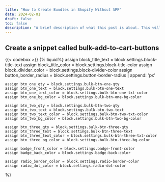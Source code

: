 ```yaml
---
title: "How to Create Bundles in Shopify Without APP"
date: 2024-02-01
draft: false
toc: false
description: "A brief description of what this post is about. This will appear in the list view."
---
```


## Create a snippet called bulk-add-to-cart-buttons

{{< codebox >}}
{% liquid%}
assign block_title_text = block.settings.block-title-text
assign block_title_color = block.settings.block-title-color
assign block_divider_color = block.settings.block-divider-color
assign button_border_radius = block.settings.button-border-radius | append: 'px'

    assign btn_one_qty = block.settings.bulk-btn-one-qty
    assign btn_one_text = block.settings.bulk-btn-one-text
    assign btn_one_text_color = block.settings.bulk-btn-one-txt-color
    assign btn_one_bg_color = block.settings.bulk-btn-one-bg-color

    assign btn_two_qty = block.settings.bulk-btn-two-qty
    assign btn_two_text = block.settings.bulk-btn-two-text
    assign btn_two_text_color = block.settings.bulk-btn-two-txt-color
    assign btn_two_bg_color = block.settings.bulk-btn-two-bg-color

    assign btn_three_qty = block.settings.bulk-btn-three-qty
    assign btn_three_text = block.settings.bulk-btn-three-text
    assign btn_three_text_color = block.settings.bulk-btn-three-txt-color
    assign btn_three_bg_color = block.settings.bulk-btn-three-bg-color

    assign badge_front_color = block.settings.badge-front-color
    assign badge_back_color = block.settings.badge-back-color

    assign radio_border_color = block.settings.radio-border-color
    assign radio_dot_color = block.settings.radio-dot-color

%}

<template id = "main-content">
    <style>
        .bulk_btn {
            width: 100%;
            background-color: var(--button-background-color, #FFFFFF) !important;
            border: 1px solid var(--button-border-color, #D89693);
            margin-bottom: 16px;
            font-family: 'Poppins', sans-serif;
            font-size: 1rem;
            padding: 8px 24px;
            cursor: pointer;
            border-radius: 24px;
            display: flex;
            justify-content: space-between;
            align-items: center;
            transition: all 0.3s ease;
            max-width: 857px;
            position: relative;
            overflow: visible;
        }

        .bulk_btn:hover {
            background-color: var(--button-hover-color, #f5f5f5) !important;
            border-color: var(--button-border-hover-color, #c78683);
        }

        .option-left {
            display: flex;
            align-items: center;
            gap: 16px;
        }

        .radio-circle {
            width: 24px;
            height: 24px;
            border: 2px solid var(--radio-border-color, #000);
            border-radius: 50%;
            position: relative;
        }

        .radio-circle::after {
            content: '';
            position: absolute;
            top: 50%;
            left: 50%;
            transform: translate(-50%, -50%);
            width: 12px;
            height: 12px;
            background-color: var(--radio-dot-color, #000);
            border-radius: 50%;
            opacity: 0;
            transition: opacity 0.2s ease;
        }

        /* Show inner circle on hover AND when selected */
        .bulk_btn:hover .radio-circle::after,
        .bulk_btn.selected .radio-circle::after {
            opacity: 1;
        }

        .option-info {
            display: flex;
            flex-direction: column;
            text-align: left;
        }

        .option-title {
            font-size: 19px;
            font-weight: 700;
            letter-spacing: -0.4px;
        }

        .option-save {
            font-size: 14px;
        }

        .option-price {
            text-align: right;
        }

        .price-new {
            font-size: 20px;
        }

        .price-old {
            font-size: 14px;
            text-decoration: line-through;
        }

        .error--hidden {
            display: none !important;
        }

        .popular-badge {
            position: absolute;
            right: -40px;
            top: -33px;
            transform: rotate(2.8deg);
            z-index: 2;
        }

        .badge-container {
            width: 108px;
            height: 50px;
            position: relative;
        }

        .badge-ellipse {
            position: absolute;
            width: 108px;
            height: 47px;
            border-radius: 50%;
        }

        .badge-ellipse-back {
            background: var(--badge-back-color, #A86A69);
            top: 3px;
        }

        .badge-ellipse-front {
            background: var(--badge-front-color, #F09896);
            top: 0;
        }

        .badge-text {
            position: relative;
            z-index: 2;
            color: #fff;
            text-align: center;
            padding-top: 4px;
        }

        .badge-most {
            font-size: 12px;
            font-weight: 700;
        }

        .badge-popular {
            font-size: 16px;
            font-weight: 700;
        }
    </style>
    <div style = "display: inline-flex; justify-content: center; align-items: center;" class="bulk-add__error-message-wrapper error--hidden" role="alert">
    <svg
        style = "margin-right: 5px"
        aria-hidden="true"
        focusable="false"
        class="icon icon-error"
        viewBox="0 0 13 13"
        height = "11"
        width = "11"
    >
        <circle cx="6.5" cy="6.50049" r="5.5" stroke="white" stroke-width="2"/>
        <circle cx="6.5" cy="6.5" r="5.5" fill="#EB001B" stroke="#EB001B" stroke-width="0.7"/>
        <path d="M5.87413 3.52832L5.97439 7.57216H7.02713L7.12739 3.52832H5.87413ZM6.50076 9.66091C6.88091 9.66091 7.18169 9.37267 7.18169 9.00504C7.18169 8.63742 6.88091 8.34917 6.50076 8.34917C6.12061 8.34917 5.81982 8.63742 5.81982 9.00504C5.81982 9.37267 6.12061 9.66091 6.50076 9.66091Z" fill="white"/>
        <path d="M5.87413 3.17832H5.51535L5.52424 3.537L5.6245 7.58083L5.63296 7.92216H5.97439H7.02713H7.36856L7.37702 7.58083L7.47728 3.537L7.48617 3.17832H7.12739H5.87413ZM6.50076 10.0109C7.06121 10.0109 7.5317 9.57872 7.5317 9.00504C7.5317 8.43137 7.06121 7.99918 6.50076 7.99918C5.94031 7.99918 5.46982 8.43137 5.46982 9.00504C5.46982 9.57872 5.94031 10.0109 6.50076 10.0109Z" fill="white" stroke="#EB001B" stroke-width="0.7">
    </svg>
    <span style = "font-size: 12px;" class="bulk-add__error-message">You can't add more of this product to the cart</span>
    </div>
    <button class="bulk_btn button">
        <div class="popular-badge">
            <div class="badge-container">
                <div class="badge-ellipse badge-ellipse-back"></div>
                <div class="badge-ellipse badge-ellipse-front"></div>
                <div class="badge-text">
                    <div class="badge-most">Most</div>
                    <div class="badge-popular">Popular</div>
                </div>
            </div>
        </div>
        <div class="option-left">
            <div class="radio-circle"></div>
            <div class="option-info">
                <div class="option-title"><slot name="btn_text"></slot></div>
                <div class="option-save">You Save 40%</div>
            </div>
        </div>
        <div class="option-price">
            <div class="price-new">$62.44</div>
            <div class="price-old">$105.00</div>
        </div>
    </button>

</template>

<script>

//Store current inventory from liquid inside of Javascript Object
const inventoryObj = {}
{% for v in product.variants %}
    inventoryObj[{{ v.id }}] = {{ v.inventory_quantity }}
{% endfor %}

class BulkAddToCart extends HTMLElement {
  constructor() {
    super();

    //Set up the Shadow DOM in the Web Component
    const shadow = this.attachShadow({ mode: 'closed' })
    this.shadowDom = shadow

    const template = document.getElementById('main-content').content.cloneNode(true)
    shadow.append( template );
  }

  static get observedAttributes() { 
    return [
        'product-id', 
        'quantity-to-add', 
        'show-badge',
        'button-background-color',
        'button-border-color',
        'button-hover-color',
        'button-border-hover-color',
        'radio-border-color',
        'radio-dot-color',
        'badge-front-color',
        'badge-back-color'
    ]; 
  }

  bulkAddToCart(variantId, quantity){
    const requestUrl = window.Shopify.routes.root + 'cart/add.js'
    const cart = document.querySelector('cart-notification') || document.querySelector('cart-drawer');
    const productData = {
        items: [
            {
                'id': variantId,
                'quantity': quantity
            }
        ],
        sections: cart.getSectionsToRender().map((section) => section.id),
        sections_url: window.location.pathname
    }


    fetch(requestUrl, {
        method: 'POST',
        headers: {
            "content-type": "application/json"
        },
        body: JSON.stringify(productData)
    })
      .then((response) => response.json())
      .then(data => {
        //Store HTML from Section Rendering API into variables

        const sections = data.sections

        //New HTML to update Current DOM with
        const cartIconBubble = new DOMParser().parseFromString(sections["cart-icon-bubble"], 'text/html')
        const cartNotificationButton = new DOMParser().parseFromString(sections["cart-notification-button"],'text/html')
        const cartNotificationProduct = new DOMParser().parseFromString(sections["cart-notification-product"],'text/html')

        console.log("Cart Notification Product Before",cartNotificationProduct)

        //Update Oringinal DOM
        document.querySelector("#cart-icon-bubble").innerHTML = cartIconBubble.querySelector("#shopify-section-cart-icon-bubble").innerHTML

        document.querySelector("#cart-notification-button").innerHTML = cartNotificationButton.querySelector("#shopify-section-cart-notification-button").innerHTML

        

        console.log("Cart Notification Product After", document.querySelector("#cart-notification-product"))


        const found = this.findProductElementByVariantId(cartNotificationProduct, variantId)
        console.log("The current variant", variantId)
        console.log("What did I find?", found)
        document.querySelector("#cart-notification-product").innerHTML = found.innerHTML


        //Show Cart Notification
        cart.open()

      })
      .catch(err => {
        console.error(`There was an issue bulk adding to cart \n\n Error Message: ${err}`)
        const errorMsg = this.shadowDom.querySelector(".bulk-add__error-message-wrapper")
        errorMsg.classList.toggle("error--hidden")
      })
  }

  //Use this section for the refactor
  getSectionInnerHTML(html, selector = '.shopify-section') {
    return new DOMParser().parseFromString(html, 'text/html').querySelector(selector).innerHTML;
  }

  findProductElementByVariantId(htmlString, variantId) {

    const parentElement = htmlString.getElementById('shopify-section-cart-notification-product');

    if (!parentElement) {
        return null; // Parent element not found
    }

    // Check if there's only one child element
    if (parentElement.children.length === 1) {
        return parentElement.children[0];
    }

    // Search for child element with matching variant ID
    for (const child of parentElement.children) {
        const childIdParts = child.id.split(':');
        if (childIdParts.length > 1 && childIdParts[0].includes(variantId)) {
        return child;
        }
    }

    return null; // No matching child element found
  }

  setButtonState(){
    if(!this.amountInStock || !this.productId) return

    const variantStockCount = this.amountInStock[this.productId]
    const enoughToAddToCart = variantStockCount >= this.quantity ? true : false

    const bulkBtn = this.shadowDom.querySelector(".bulk_btn")

    if(!enoughToAddToCart){
        console.log("Render Out of Stock State")

        bulkBtn.style.opacity = "0.5"
        bulkBtn.style.cursor = "not-allowed"
        bulkBtn.style.pointerEvents = "none"
        return
    }

    bulkBtn.style.opacity = "1"
    bulkBtn.style.cursor = "pointer"
    bulkBtn.style.pointerEvents = "auto"
   
  }

  
  connectedCallback() {
    console.log("BulkAddToCart has connected")

    //get attributes and assign them to component variables
    const product_id = this.getAttribute("product-id")
    const quantity = this.getAttribute("quantity-to-add")
    const btn_bg_color = this.getAttribute("bg-color")

    this.productId = product_id ? product_id : null
    this.quantity = quantity ? quantity: null
    this.amountInStock = inventoryObj ? inventoryObj : null

    //Set Button State
    this.setButtonState()

    //Set up Button Event Listeners
    const bulkBtn = this.shadowDom.querySelector(".bulk_btn")
    bulkBtn.style.backgroundColor = btn_bg_color

    bulkBtn.addEventListener("click", () => {
        this.bulkAddToCart(this.productId, this.quantity)
    })

    // Handle badge visibility
    const showBadge = this.getAttribute('show-badge');
    const badge = this.shadowDom.querySelector('.popular-badge');
    if (badge) {
        badge.style.display = showBadge === 'true' ? 'block' : 'none';
    }

    // Set badge colors
    const badgeFrontColor = this.getAttribute('badge-front-color');
    const badgeBackColor = this.getAttribute('badge-back-color');
    
    if (badgeFrontColor) {
        this.shadowDom.host.style.setProperty('--badge-front-color', badgeFrontColor);
    }
    if (badgeBackColor) {
        this.shadowDom.host.style.setProperty('--badge-back-color', badgeBackColor);
    }

    // Set button colors
    const bgColor = this.getAttribute('button-background-color');
    const borderColor = this.getAttribute('button-border-color');
    const hoverColor = this.getAttribute('button-hover-color');
    const borderHoverColor = this.getAttribute('button-border-hover-color');
    
    if (bgColor) {
        this.shadowDom.host.style.setProperty('--button-background-color', bgColor);
    }
    if (borderColor) {
        this.shadowDom.host.style.setProperty('--button-border-color', borderColor);
    }
    if (hoverColor) {
        this.shadowDom.host.style.setProperty('--button-hover-color', hoverColor);
    }
    if (borderHoverColor) {
        this.shadowDom.host.style.setProperty('--button-border-hover-color', borderHoverColor);
    }

    // Add these lines to set radio button colors
    const radioBorderColor = this.getAttribute('radio-border-color');
    const radioDotColor = this.getAttribute('radio-dot-color');
    
    if (radioBorderColor) {
        this.shadowDom.host.style.setProperty('--radio-border-color', radioBorderColor);
    }
    if (radioDotColor) {
        this.shadowDom.host.style.setProperty('--radio-dot-color', radioDotColor);
    }
  }

  attributeChangedCallback(name, oldValue, newValue) {
    if (name === 'product-id') {
        this.productId = newValue;
        this.setButtonState()
    } else if (name === 'badge-front-color') {
        this.shadowDom.host.style.setProperty('--badge-front-color', newValue);
    } else if (name === 'badge-back-color') {
        this.shadowDom.host.style.setProperty('--badge-back-color', newValue);
    } else if (name === 'button-background-color') {
        this.shadowDom.host.style.setProperty('--button-background-color', newValue);
    } else if (name === 'button-border-color') {
        this.shadowDom.host.style.setProperty('--button-border-color', newValue);
    } else if (name === 'button-hover-color') {
        this.shadowDom.host.style.setProperty('--button-hover-color', newValue);
    } else if (name === 'button-border-hover-color') {
        this.shadowDom.host.style.setProperty('--button-border-hover-color', newValue);
    } else if (name === 'radio-border-color') {
        this.shadowDom.host.style.setProperty('--radio-border-color', newValue);
    } else if (name === 'radio-dot-color') {
        this.shadowDom.host.style.setProperty('--radio-dot-color', newValue);
    }
  }
}

customElements.define('bulk-add-to-cart', BulkAddToCart);

const target = document.querySelector(".product.grid")
const config = {
   childList: true,
   subtree: true
 };

 const observer = new MutationObserver(() => {

    const bulkAddComponents = Array.from(document.querySelectorAll("bulk-add-to-cart"))
    const currentUrl = window.location.href
    const hasQueryParam = currentUrl.includes("?variant=")
    


    if(!bulkAddComponents || bulkAddComponents.length < 1) return
    if(!hasQueryParam) return

    const getVariantIdFromUrl = () => {
        const urlParams = new URLSearchParams(window.location.search);
        return urlParams.get('variant');
    }

    // const indexOfParam = currentUrl.lastIndexOf("?variant=")
    const productVariantId = getVariantIdFromUrl()

    bulkAddComponents.forEach( component => {
        component.setAttribute("product-id", productVariantId)
    })
 })
 observer.observe(target, config)
</script>

{% comment %} General Styles for Block {% endcomment %}

<style>
    :root {
        --block-title-color: {{ block_title_color | default: '#000' }};
        --block-divider-color: {{ block_divider_color | default: 'rgba(0, 0, 0, 0.12)' }};
    }

    .bundle-title {
        display: flex;
        align-items: center;
        text-align: center;
        gap: 8px;
        margin-bottom: 10px;
        color: var(--block-title-color);
        font-size: var(--block-title-font-size, 14px);
        font-weight: var(--block-title-font-weight, bold);
        font-style: var(--block-title-font-style, normal);
    }

    .bundle-title::before,
    .bundle-title::after {
        content: "";
        flex: 1;
        height: 1px;
        background-color: var(--block-divider-color);
    }
</style>

<div class="content-container">
    {% if block_title_text %}
        <p class="bundle-title">{{ block_title_text }}</p>
    {% endif %}

    {% if btn_one_text and btn_one_qty > 1 %}
        <div>
            <bulk-add-to-cart
                product-id="{{ product.selected_or_first_available_variant.id }}"
                quantity-to-add="{{ btn_one_qty }}"
                show-badge="false"
                button-background-color="{{ block.settings.btn-one-background-color }}"
                button-border-color="{{ block.settings.btn-one-border-color }}"
                button-hover-color="{{ block.settings.btn-one-hover-color }}"
                button-border-hover-color="{{ block.settings.btn-one-border-hover-color }}"
                radio-border-color="{{ radio_border_color }}"
                radio-dot-color="{{ radio_dot_color }}">
                <span style="color: {{ btn_one_text_color }};" slot="btn_text">{{ btn_one_text }}</span>
            </bulk-add-to-cart>
        </div>
    {% endif %}

    {% if btn_two_text and btn_two_qty > 1 %}
        <div>
            <bulk-add-to-cart
                product-id="{{ product.selected_or_first_available_variant.id }}"
                quantity-to-add="{{ btn_two_qty }}"
                show-badge="true"
                button-background-color="{{ block.settings.btn-two-background-color }}"
                button-border-color="{{ block.settings.btn-two-border-color }}"
                button-hover-color="{{ block.settings.btn-two-hover-color }}"
                button-border-hover-color="{{ block.settings.btn-two-border-hover-color }}"
                radio-border-color="{{ radio_border_color }}"
                radio-dot-color="{{ radio_dot_color }}"
                badge-front-color="{{ badge_front_color }}"
                badge-back-color="{{ badge_back_color }}">
                <span style="color: {{ btn_two_text_color }};" slot="btn_text">{{ btn_two_text }}</span>
            </bulk-add-to-cart>
        </div>
    {% endif %}
    {% if btn_three_text and btn_three_qty > 1 %}
        <div>
            <bulk-add-to-cart
                product-id="{{ product.selected_or_first_available_variant.id }}"
                quantity-to-add="{{ btn_three_qty }}"
                show-badge="false"
                button-background-color="{{ block.settings.btn-three-background-color }}"
                button-border-color="{{ block.settings.btn-three-border-color }}"
                button-hover-color="{{ block.settings.btn-three-hover-color }}"
                button-border-hover-color="{{ block.settings.btn-three-border-hover-color }}"
                radio-border-color="{{ radio_border_color }}"
                radio-dot-color="{{ radio_dot_color }}">
                <span style="color: {{ btn_three_text_color }};" slot="btn_text">{{ btn_three_text }}</span>
            </bulk-add-to-cart>
        </div>
    {% endif %}

</div>

{{< /codebox >}}

## Go into your main-product.liquid file and look for the following code

{{< codebox >}}
{% comment %}Start of Bulk Add to Cart Component{% endcomment %}
{% when 'bulk-add-to-cart' %}  
{% render 'bulk-add-to-cart-buttons' block: block %}
{% comment %}End of Bulk Add to Cart Component{% endcomment %}
{{< /codebox >}}

## Add this code into your block settings

{{<codebox>}}
{
"type": "bulk-add-to-cart",
"name": "Bulk Add to Cart",
"limit": 1,
"settings": [
{
"type": "text",
"id": "block-title-text",
"default": "Bundle & Save",
"label": "Block Title Text"
},
{
"type": "color",
"id": "block-title-color",
"label": "Title Text Color",
"default": "#000000"
},
{
"type": "color",
"id": "block-divider-color",
"label": "Divider Line Color",
"default": "rgba(0, 0, 0, 0.12)"
},
{
"type": "header",
"content": "Bulk Button 1 Settings"
},
{
"type": "text",
"default": "Buy 2 at 10% Off",
"id": "bulk-btn-one-text",
"label": "Button Text"
},
{
"type": "color",
"id": "btn-one-background-color",
"label": "Button 1 Background Color",
"default": "#FFFFFF"
},
{
"type": "color",
"id": "btn-one-border-color",
"label": "Button 1 Border Color",
"default": "#D89693"
},
{
"type": "number",
"default": 2,
"id": "bulk-btn-one-qty",
"label": "Quantity To Add"
},
{
"type": "color",
"id": "bulk-btn-one-txt-color",
"label": "Button Text Color",
"default": "#121212"
},
{
"type": "color",
"id": "btn-one-hover-color",
"label": "Button 1 Hover Background",
"default": "#f5f5f5"
},
{
"type": "color",
"id": "btn-one-border-hover-color",
"label": "Button 1 Hover Border",
"default": "#c78683"
},
{
"type": "header",
"content": "Bulk Button 2 Settings"
},
{
"type": "text",
"default": "Buy 3 at 10% Off",
"id": "bulk-btn-two-text",
"label": "Button Text"
},
{
"type": "number",
"default": 3,
"id": "bulk-btn-two-qty",
"label": "Quantity To Add"
},
{
"type": "color",
"id": "bulk-btn-two-txt-color",
"label": "Button Text Color",
"default": "#121212"
},
{
"type": "color",
"id": "btn-two-background-color",
"label": "Button 2 Background Color",
"default": "#FFFFFF"
},
{
"type": "color",
"id": "btn-two-border-color",
"label": "Button 2 Border Color",
"default": "#D89693"
},
{
"type": "color",
"id": "btn-two-hover-color",
"label": "Button 2 Hover Background",
"default": "#f5f5f5"
},
{
"type": "color",
"id": "btn-two-border-hover-color",
"label": "Button 2 Hover Border",
"default": "#c78683"
},

        {
          "type": "header",
          "content": "Bulk Button 3 Settings"
        },
        {
          "type": "text",
          "default": "Buy 4 at 10% Off",
          "id": "bulk-btn-three-text",
          "label": "Button Text"
        },
        {
          "type": "number",
          "default": 4,
          "id": "bulk-btn-three-qty",
          "label": "Quantity To Add"
        },
        {
          "type": "color",
          "id": "bulk-btn-three-txt-color",
          "label": "Button Text Color",
          "default": "#121212"
        },
        {
                    "type": "color",
                    "id": "btn-three-background-color",
                    "label": "Button 3 Background Color",
                    "default": "#FFFFFF"
                },
                {
                    "type": "color",
                    "id": "btn-three-border-color",
                    "label": "Button 3 Border Color",
                    "default": "#D89693"
                },
                {
                    "type": "color",
                    "id": "btn-three-hover-color",
                    "label": "Button 3 Hover Background",
                    "default": "#f5f5f5"
                },
                {
                    "type": "color",
                    "id": "btn-three-border-hover-color",
                    "label": "Button 3 Hover Border",
                    "default": "#c78683"
                },

        {
                    "type": "header",
                    "content": "Badge Settings"
                },
                {
                    "type": "color",
                    "id": "badge-front-color",
                    "label": "Badge Front Color",
                    "default": "#F09896"
                },
                {
                    "type": "color",
                    "id": "badge-back-color",
                    "label": "Badge Back Color",
                    "default": "#A86A69"
                },





                {
      "type": "header",
      "content": "Radio Button Colors"
    },
    {
      "type": "color",
      "id": "radio-border-color",
      "label": "Radio Button Border Color",
      "default": "#000000"
    },
    {
      "type": "color",
      "id": "radio-dot-color",
      "label": "Radio Button Dot Color",
      "default": "#000000"
    },

{
"type": "range",
"id": "button-border-radius",
"min": 0,
"max": 40,
"step": 1,
"unit": "px",
"label": "Button Border Radius",
"default": 24
}
]
},

{{< /codebox >}}
